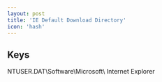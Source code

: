 ```yaml
---
layout: post
title: 'IE Default Download Directory'
icon: 'hash'
---
```


## Keys

NTUSER.DAT\Software\Microsoft\ Internet Explorer

